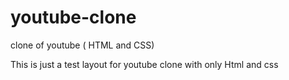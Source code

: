 # youtube-clone
clone of youtube ( HTML and CSS)

This is just a test layout for youtube clone with only Html and css 
